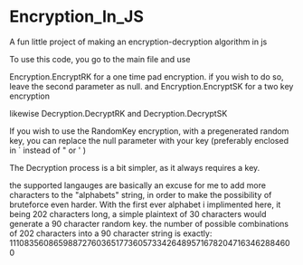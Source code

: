 # Encryption_In_JS
A fun little project of making an encryption-decryption algorithm in js 



To use this code, you go to the main file and use 

Encryption.EncryptRK for a one time pad encryption. if you wish to do so, leave the second parameter as null.
and
Encryption.EncryptSK for a two key encryption

likewise 
Decryption.DecryptRK
and
Decryption.DecryptSK



If you wish to use the RandomKey encryption, with a pregenerated random key, you can replace the null parameter with your key (preferably enclosed in ` instead of " or ' )

The Decryption process is a bit simpler, as it always requires a key.

the supported langauges are basically an excuse for me to add more characters to the "alphabets" string, in order to make the possibility of bruteforce even harder.
With the first ever alphabet i implimented here, it being 202 characters long, a simple plaintext of 30 characters would generate a 90 character random key.
the number of possible combinations of 202 characters into a 90 character string is exactly:
1110835608659887276036517736057334264895716782047163462884600 
